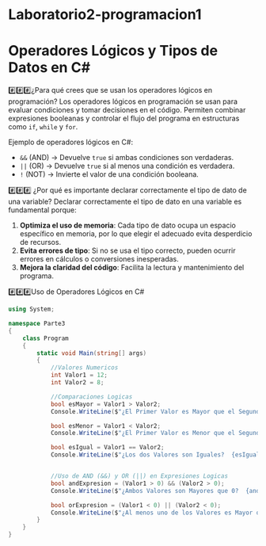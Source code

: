 # Laboratorio2-programacion1

# Operadores Lógicos y Tipos de Datos en C#


#️⃣#️⃣#️⃣¿Para qué crees que se usan los operadores lógicos en programación?
Los operadores lógicos en programación se usan para evaluar condiciones y tomar decisiones en el código. Permiten combinar expresiones booleanas y controlar el flujo del programa en estructuras como `if`, `while` y `for`.  

Ejemplo de operadores lógicos en C#:
- `&&` (AND) → Devuelve `true` si ambas condiciones son verdaderas.  
- `||` (OR) → Devuelve `true` si al menos una condición es verdadera.  
- `!` (NOT) → Invierte el valor de una condición booleana.  

#️⃣#️⃣#️⃣ ¿Por qué es importante declarar correctamente el tipo de dato de una variable?
Declarar correctamente el tipo de dato en una variable es fundamental porque:  
   1. **Optimiza el uso de memoria**: Cada tipo de dato ocupa un espacio específico en memoria, por lo que elegir el adecuado evita desperdicio de recursos.  
   2. **Evita errores de tipo**: Si no se usa el tipo correcto, pueden ocurrir errores en cálculos o conversiones inesperadas.  
   3. **Mejora la claridad del código**: Facilita la lectura y mantenimiento del programa.  


#️⃣#️⃣#️⃣Uso de Operadores Lógicos en C#
```csharp
using System;

namespace Parte3
{
    class Program
    {
        static void Main(string[] args)
        {
            //Valores Numericos 
            int Valor1 = 12;
            int Valor2 = 8;

            //Comparaciones Logicas
            bool esMayor = Valor1 > Valor2;
            Console.WriteLine($"¿El Primer Valor es Mayor que el Segundo Valor?  {esMayor}");

            bool esMenor = Valor1 < Valor2;
            Console.WriteLine($"¿El Primer Valor es Menor que el Segundo Valor?  {esMenor}");

            bool esIgual = Valor1 == Valor2;
            Console.WriteLine($"¿Los dos Valores son Iguales?  {esIgual}");


            //Uso de AND (&&) y OR (||) en Expresiones Logicas
            bool andExpresion = (Valor1 > 0) && (Valor2 > 0);
            Console.WriteLine($"¿Ambos Valores son Mayores que 0?  {andExpresion}");

            bool orExpresion = (Valor1 < 0) || (Valor2 < 0);
            Console.WriteLine($"¿Al menos uno de los Valores es Mayor que 0?  {orExpresion}");
        }
    }
}


